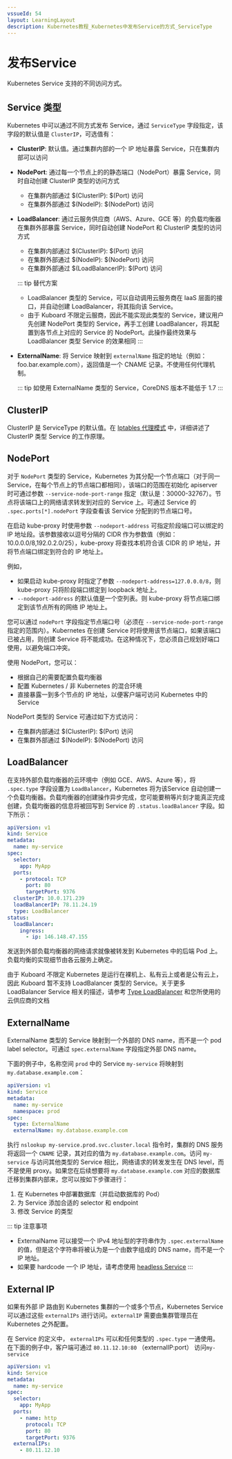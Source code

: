 ```yaml
---
vssueId: 54
layout: LearningLayout
description: Kubernetes教程_Kubernetes中发布Service的方式_ServiceType
---
```


# 发布Service

Kubernetes Service 支持的不同访问方式。

## Service 类型

Kubernetes 中可以通过不同方式发布 Service，通过 `ServiceType` 字段指定，该字段的默认值是 `ClusterIP`，可选值有：

* **ClusterIP**: <Badge text="Kuboard 已支持" type="success"/> 默认值。通过集群内部的一个 IP 地址暴露 Service，只在集群内部可以访问

* **NodePort**: <Badge text="Kuboard 已支持" type="success"/> 通过每一个节点上的的静态端口（NodePort）暴露 Service，同时自动创建 ClusterIP 类型的访问方式
  * 在集群内部通过 $(ClusterIP): $(Port) 访问
  * 在集群外部通过 $(NodeIP): $(NodePort) 访问

* **LoadBalancer**: <Badge text="Kuboard 不支持" type="error"/> 通过云服务供应商（AWS、Azure、GCE 等）的负载均衡器在集群外部暴露 Service，同时自动创建 NodePort 和 ClusterIP 类型的访问方式
  * 在集群内部通过 $(ClusterIP): $(Port) 访问
  * 在集群外部通过 $(NodeIP): $(NodePort) 访问
  * 在集群外部通过 $(LoadBalancerIP): $(Port) 访问

  ::: tip 替代方案
  * LoadBalancer 类型的 Service，可以自动调用云服务商在 IaaS 层面的接口，并自动创建 LoadBalancer，将其指向该 Service。
  * 由于 Kuboard 不限定云服商，因此不能实现此类型的 Service，建议用户先创建 NodePort 类型的 Service，再手工创建 LoadBalancer，将其配置到各节点上对应的 Service 的 NodePort。此操作最终效果与 LoadBalancer 类型 Service 的效果相同
  :::

* **ExternalName**: <Badge text="Kuboard 暂不支持" type="warn"/> 将 Service 映射到 `externalName` 指定的地址（例如：foo.bar.example.com），返回值是一个 CNAME 记录。不使用任何代理机制。

  ::: tip
  如使用 ExternalName 类型的 Service，CoreDNS 版本不能低于 1.7
  :::

## ClusterIP

ClusterIP 是 ServiceType 的默认值。在 [Iptables 代理模式](service-details.html#iptables-代理模式) 中，详细讲述了 ClusterIP 类型 Service 的工作原理。

## NodePort

对于 `NodePort` 类型的 Service，Kubernetes 为其分配一个节点端口（对于同一 Service，在每个节点上的节点端口都相同），该端口的范围在初始化 apiserver 时可通过参数 `--service-node-port-range` 指定（默认是：30000-32767）。节点将该端口上的网络请求转发到对应的 Service 上。可通过 Service 的 `.spec.ports[*].nodePort` 字段查看该 Service 分配到的节点端口号。

在启动 kube-proxy 时使用参数 `--nodeport-address` 可指定阶段端口可以绑定的 IP 地址段。该参数接收以逗号分隔的 CIDR 作为参数值（例如：10.0.0.0/8,192.0.2.0/25），kube-proxy 将查找本机符合该 CIDR 的 IP 地址，并将节点端口绑定到符合的 IP 地址上。

例如，
* 如果启动 kube-proxy 时指定了参数 `--nodeport-address=127.0.0.0/8`，则 kube-proxy 只将阶段端口绑定到 loopback 地址上。
* `--nodeport-address` 的默认值是一个空列表。则 kube-proxy 将节点端口绑定到该节点所有的网络 IP 地址上。

您可以通过 `nodePort` 字段指定节点端口号（必须在 `--service-node-port-range` 指定的范围内）。Kubernetes 在创建 Service 时将使用该节点端口，如果该端口已被占用，则创建 Service 将不能成功。在这种情况下，您必须自己规划好端口使用，以避免端口冲突。

使用 NodePort，您可以：
* 根据自己的需要配置负载均衡器
* 配置 Kubernetes / 非 Kubernetes 的混合环境
* 直接暴露一到多个节点的 IP 地址，以便客户端可访问 Kubernetes 中的 Service

NodePort 类型的 Service 可通过如下方式访问：
* 在集群内部通过 $(ClusterIP): $(Port) 访问
* 在集群外部通过 $(NodeIP): $(NodePort) 访问

## LoadBalancer

在支持外部负载均衡器的云环境中（例如 GCE、AWS、Azure 等），将 `.spec.type` 字段设置为 `LoadBalancer`，Kubernetes 将为该Service 自动创建一个负载均衡器。负载均衡器的创建操作异步完成，您可能要稍等片刻才能真正完成创建，负载均衡器的信息将被回写到 Service 的 `.status.loadBalancer` 字段。如下所示：

``` yaml
apiVersion: v1
kind: Service
metadata:
  name: my-service
spec:
  selector:
    app: MyApp
  ports:
    - protocol: TCP
      port: 80
      targetPort: 9376
  clusterIP: 10.0.171.239
  loadBalancerIP: 78.11.24.19
  type: LoadBalancer
status:
  loadBalancer:
    ingress:
      - ip: 146.148.47.155
```

发送到外部负载均衡器的网络请求就像被转发到 Kubernetes 中的后端 Pod 上。负载均衡的实现细节由各云服务上确定。

由于 Kuboard 不限定 Kubernetes 是运行在裸机上、私有云上或者是公有云上，因此 Kuboard 暂不支持 LoadBalancer 类型的 Service。关于更多 LoadBalancer Service 相关的描述，请参考 [Type LoadBalancer](https://kubernetes.io/docs/concepts/services-networking/service/#loadbalancer) 和您所使用的云供应商的文档

## ExternalName

ExternalName 类型的 Service 映射到一个外部的 DNS name，而不是一个 pod label selector。可通过 `spec.externalName` 字段指定外部 DNS name。

下面的例子中，名称空间 `prod` 中的 Service `my-service` 将映射到 `my.database.example.com`：

``` yaml
apiVersion: v1
kind: Service
metadata:
  name: my-service
  namespace: prod
spec:
  type: ExternalName
  externalName: my.database.example.com
```

执行 `nslookup my-service.prod.svc.cluster.local` 指令时，集群的 DNS 服务将返回一个 `CNAME` 记录，其对应的值为 `my.database.example.com`。访问 `my-service` 与访问其他类型的 Service 相比，网络请求的转发发生在 DNS level，而不是使用 proxy。如果您在后续想要将 `my.database.example.com` 对应的数据库迁移到集群内部来，您可以按如下步骤进行：
1. 在 Kubernetes 中部署数据库（并启动数据库的 Pod）
2. 为 Service 添加合适的 selector 和 endpoint
3. 修改 Service 的类型

::: tip 注意事项
* ExternalName 可以接受一个 IPv4 地址型的字符串作为 `.spec.externalName` 的值，但是这个字符串将被认为是一个由数字组成的 DNS name，而不是一个 IP 地址。
* 如果要 hardcode 一个 IP 地址，请考虑使用 [headless Service](./service-details.html#headless-services)
:::

## External IP

如果有外部 IP 路由到 Kubernetes 集群的一个或多个节点，Kubernetes Service 可以通过这些 `externalIPs` 进行访问。`externalIP` 需要由集群管理员在 Kubernetes 之外配置。

在 Service 的定义中， `externalIPs` 可以和任何类型的 `.spec.type` 一通使用。在下面的例子中，客户端可通过 `80.11.12.10:80` （externalIP:port） 访问`my-service` 

``` yaml
apiVersion: v1
kind: Service
metadata:
  name: my-service
spec:
  selector:
    app: MyApp
  ports:
    - name: http
      protocol: TCP
      port: 80
      targetPort: 9376
  externalIPs:
    - 80.11.12.10
```
